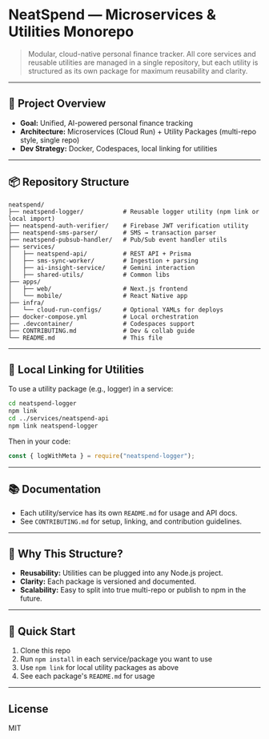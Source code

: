 # NeatSpend — Microservices & Utilities Monorepo

> Modular, cloud-native personal finance tracker. All core services and reusable utilities are managed in a single repository, but each utility is structured as its own package for maximum reusability and clarity.

---

## 🧭 Project Overview

- **Goal:** Unified, AI-powered personal finance tracking
- **Architecture:** Microservices (Cloud Run) + Utility Packages (multi-repo style, single repo)
- **Dev Strategy:** Docker, Codespaces, local linking for utilities

---

## 📦 Repository Structure

```
neatspend/
├── neatspend-logger/           # Reusable logger utility (npm link or local import)
├── neatspend-auth-verifier/    # Firebase JWT verification utility
├── neatspend-sms-parser/       # SMS → transaction parser
├── neatspend-pubsub-handler/   # Pub/Sub event handler utils
├── services/
│   ├── neatspend-api/          # REST API + Prisma
│   ├── sms-sync-worker/        # Ingestion + parsing
│   ├── ai-insight-service/     # Gemini interaction
│   ├── shared-utils/           # Common libs
├── apps/
│   ├── web/                    # Next.js frontend
│   └── mobile/                 # React Native app
├── infra/
│   └── cloud-run-configs/      # Optional YAMLs for deploys
├── docker-compose.yml          # Local orchestration
├── .devcontainer/              # Codespaces support
├── CONTRIBUTING.md             # Dev & collab guide
└── README.md                   # This file
```

---

## 🔗 Local Linking for Utilities

To use a utility package (e.g., logger) in a service:

```sh
cd neatspend-logger
npm link
cd ../services/neatspend-api
npm link neatspend-logger
```

Then in your code:

```js
const { logWithMeta } = require("neatspend-logger");
```

---

## 📚 Documentation

- Each utility/service has its own `README.md` for usage and API docs.
- See `CONTRIBUTING.md` for setup, linking, and contribution guidelines.

---

## 🚀 Why This Structure?

- **Reusability:** Utilities can be plugged into any Node.js project.
- **Clarity:** Each package is versioned and documented.
- **Scalability:** Easy to split into true multi-repo or publish to npm in the future.

---

## 📝 Quick Start

1. Clone this repo
2. Run `npm install` in each service/package you want to use
3. Use `npm link` for local utility packages as above
4. See each package's `README.md` for usage

---

## License

MIT
